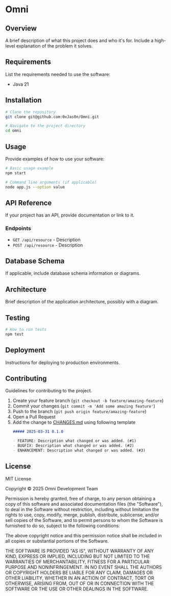 # Omni

## Overview
A brief description of what this project does and who it's for. Include a high-level explanation of the problem it solves.

## Requirements
List the requirements needed to use the software:
- Java 21

## Installation
```bash
# Clone the repository
git clone git@github.com:0xJas0n/Omni.git

# Navigate to the project directory
cd omni
```

## Usage
Provide examples of how to use your software:

```bash
# Basic usage example
npm start

# Command line arguments (if applicable)
node app.js --option value
```

## API Reference
If your project has an API, provide documentation or link to it.

### Endpoints
* `GET /api/resource` - Description
* `POST /api/resource` - Description

## Database Schema
If applicable, include database schema information or diagrams.

## Architecture
Brief description of the application architecture, possibly with a diagram.

## Testing
```bash
# How to run tests
npm test
```

## Deployment
Instructions for deploying to production environments.

## Contributing
Guidelines for contributing to the project.

1. Create your feature branch (`git checkout -b feature/amazing-feature`)
2. Commit your changes (`git commit -m 'Add some amazing feature'`)
3. Push to the branch (`git push origin feature/amazing-feature`)
4. Open a Pull Request
5. Add the change to [CHANGES.md](./CHANGES.md) using following template
   ```md
   ##### 2025-03-31 0.1.0

   - FEATURE: Description what changed or was added. (#1)
   - BUGFIX: Description what changed or was added. (#2)
   - ENHANCEMENT: Description what changed or was added. (#3)
    ```

## License
MIT License

Copyright © 2025 Omni Development Team

Permission is hereby granted, free of charge, to any person obtaining a copy
of this software and associated documentation files (the "Software"), to deal
in the Software without restriction, including without limitation the rights
to use, copy, modify, merge, publish, distribute, sublicense, and/or sell
copies of the Software, and to permit persons to whom the Software is
furnished to do so, subject to the following conditions:

The above copyright notice and this permission notice shall be included in all
copies or substantial portions of the Software.

THE SOFTWARE IS PROVIDED "AS IS", WITHOUT WARRANTY OF ANY KIND, EXPRESS OR
IMPLIED, INCLUDING BUT NOT LIMITED TO THE WARRANTIES OF MERCHANTABILITY,
FITNESS FOR A PARTICULAR PURPOSE AND NONINFRINGEMENT. IN NO EVENT SHALL THE
AUTHORS OR COPYRIGHT HOLDERS BE LIABLE FOR ANY CLAIM, DAMAGES OR OTHER
LIABILITY, WHETHER IN AN ACTION OF CONTRACT, TORT OR OTHERWISE, ARISING FROM,
OUT OF OR IN CONNECTION WITH THE SOFTWARE OR THE USE OR OTHER DEALINGS IN THE
SOFTWARE.

